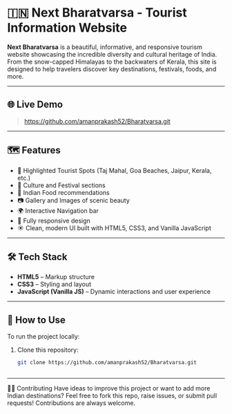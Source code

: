 # 🇮🇳 Next Bharatvarsa - Tourist Information Website

**Next Bharatvarsa** is a beautiful, informative, and responsive tourism website showcasing the incredible diversity and cultural heritage of India. From the snow-capped Himalayas to the backwaters of Kerala, this site is designed to help travelers discover key destinations, festivals, foods, and more.

---

## 🌐 Live Demo

> https://github.com/amanprakash52/Bharatvarsa.git

---

## 🗺️ Features

- 🕌 Highlighted Tourist Spots (Taj Mahal, Goa Beaches, Jaipur, Kerala, etc.)
- 🎉 Culture and Festival sections
- 🍛 Indian Food recommendations
- 📷 Gallery and Images of scenic beauty
- 🌍 Interactive Navigation bar
- 📱 Fully responsive design
- ☀️ Clean, modern UI built with HTML5, CSS3, and Vanilla JavaScript

---

## 🛠️ Tech Stack

- **HTML5** – Markup structure
- **CSS3** – Styling and layout
- **JavaScript (Vanilla JS)** – Dynamic interactions and user experience

---

## 🧭 How to Use

To run the project locally:

1. Clone this repository:
   ```bash
   git clone https://github.com/amanprakash52/Bharatvarsa.git


   
---

🧑‍💻 Contributing
Have ideas to improve this project or want to add more Indian destinations?
Feel free to fork this repo, raise issues, or submit pull requests! Contributions are always welcome.



